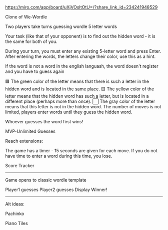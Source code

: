 https://miro.com/app/board/uXjVOsItOtU=/?share_link_id=234241948529

Clone of We-Wordle

Two players take turns guessing wordle 5 letter words

Your task (like that of your opponent) is to find out the hidden word - it is the same for both of you.

During your turn, you must enter any existing 5-letter word and press Enter. After entering the words, the letters change their color, use this as a hint.

If the word is not a word in the english languash, the word doesn't register and you have to guess again

🟩 The green color of the letter means that there is such a letter in the hidden word and is located in the same place. 🟨 The yellow color of the letter means that the hidden word has such a letter, but is located in a different place (perhaps more than once). ⬜ The gray color of the letter means that this letter is not in the hidden word. The number of moves is not limited, players enter words until they guess the hidden word.

Whoever guesses the word first wins!

MVP-Unlimited Guesses

Reach extensions: 

The game has a timer - 15 seconds are given for each move. If you do not have time to enter a word during this time, you lose.

Score Tracker

--------------------------------------------------------
Game opens to classic wordle template

Player1 guesses
Player2 guesses
Display Winner!


___________________________________________________________
Alt ideas:

Pachinko 

Piano Tiles
